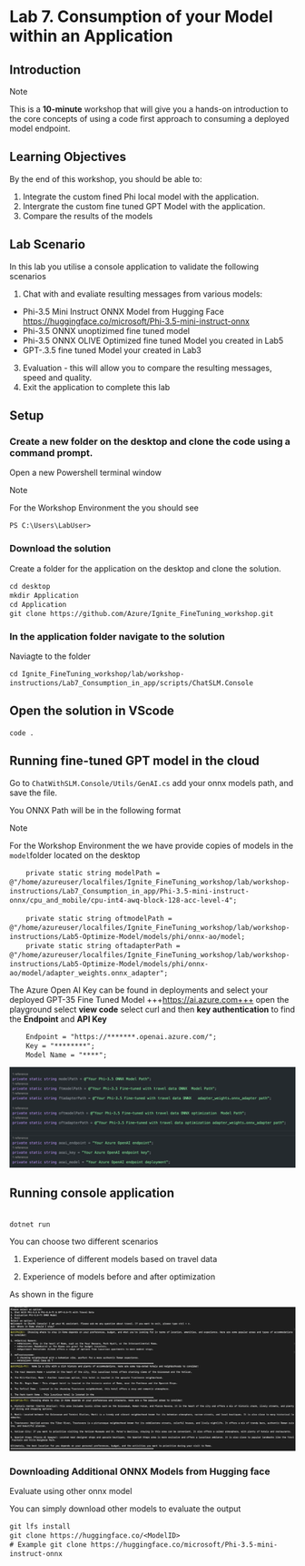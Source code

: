 # Lab 7. Consumption of your Model within an Application 

## Introduction

> [!NOTE]
>This is a **10-minute** workshop that will give you a hands-on introduction to the core concepts of using a code first approach to consuming a deployed model endpoint.

## Learning Objectives

By the end of this workshop, you should be able to:
1. Integrate the custom fined Phi local model with the application.
1. Intergrate the custom fine tuned GPT Model with the application.
2. Compare the results of the models

## Lab Scenario
In this lab you utilise a console application to validate the following scenarios 
1. Chat with and evaliate resulting messages from various models:
- Phi-3.5 Mini Instruct ONNX Model from Hugging Face https://huggingface.co/microsoft/Phi-3.5-mini-instruct-onnx
- Phi-3.5 ONNX unoptizimed fine tuned model  
- Phi-3.5 ONNX OLIVE Optimized fine tuned Model you created in Lab5
- GPT-.3.5 fine tuned Model your created in Lab3
3. Evaluation - this will allow you to compare the resulting messages, speed and quality.
4. Exit the application to complete this lab 

## Setup 

### Create a new folder on the desktop and clone the code using a command prompt.

Open a new Powershell terminal window


> [!NOTE]
> For the Workshop Environment the you should see

``` 
PS C:\Users\LabUser>
```

### Download the solution 

Create a folder for the application on the desktop and clone the solution. 

```
cd desktop
mkdir Application
cd Application
git clone https://github.com/Azure/Ignite_FineTuning_workshop.git
```

### In the application folder navigate to the solution 

Naviagte to the folder 
```
cd Ignite_FineTuning_workshop/lab/workshop-instructions/Lab7_Consumption_in_app/scripts/ChatSLM.Console
```

## Open the solution in VScode 

```
code .
```

## Running fine-tuned GPT model in the cloud 

Go to `ChatWithSLM.Console/Utils/GenAI.cs` add your onnx models path, and save the file.

You ONNX Path will be in the following format


> [!NOTE]
> For the Workshop Environment the we have provide copies of models in the `model`folder located on the desktop 

```
    private static string modelPath = @"/home/azureuser/localfiles/Ignite_FineTuning_workshop/lab/workshop-instructions/Lab7_Consumption_in_app/Phi-3.5-mini-instruct-onnx/cpu_and_mobile/cpu-int4-awq-block-128-acc-level-4";

    private static string oftmodelPath = @"/home/azureuser/localfiles/Ignite_FineTuning_workshop/lab/workshop-instructions/Lab5-Optimize-Model/models/phi/onnx-ao/model;
    private static string oftadapterPath = @"/home/azureuser/localfiles/Ignite_FineTuning_workshop/lab/workshop-instructions/Lab5-Optimize-Model/models/phi/onnx-ao/model/adapter_weights.onnx_adapter";
```
The Azure Open AI Key can be found in deployments and select your deployed GPT-35 Fine Tuned Model +++https://ai.azure.com+++ open the playground select **view code** select curl and then **key authentication** to find the **Endpoint** and **API Key**

```
    Endpoint = "https://*******.openai.azure.com/";
    Key = "********";
    Model Name = "****";

``` 

![location](./images/location.png)


## Running console application


```

dotnet run

```

You can choose two different scenarios

1. Experience of different models based on travel data

2. Experience of models before and after optimization

As shown in the figure


![result](./images/result.png)


### Downloading Additional ONNX Models from Hugging face 

Evaluate using other onnx model 

You can simply download other models to evaluate the output
```
git lfs install
git clone https://huggingface.co/<ModelID>
# Example git clone https://huggingface.co/microsoft/Phi-3.5-mini-instruct-onnx
```
